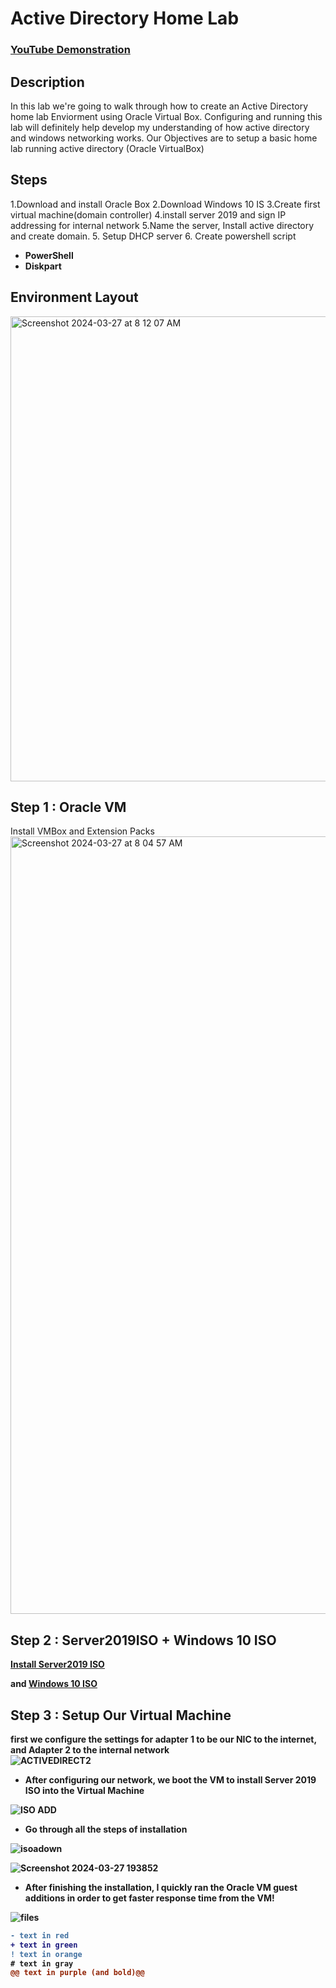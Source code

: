 <h1>Active Directory Home Lab</h1>

 ### [YouTube Demonstration](https://www.youtube.com/watch?v=MHsI8hJmggI)

<h2>Description</h2>
In this lab we're going to walk through how to create an Active Directory home lab Enviorment using Oracle Virtual Box. Configuring and running this lab will definitely help develop my understanding of how active directory and windows networking works. Our Objectives are to setup a basic home lab running active directory (Oracle VirtualBox)
<br />


<h2>Steps</h2>
 1.Download and install Oracle Box 2.Download Windows 10 IS 3.Create first virtual machine(domain controller) 4.install server 2019 and sign IP addressing for internal network 5.Name the server, Install active directory and create domain. 5. Setup DHCP server 6. Create powershell script 

- <b>PowerShell</b> 
- <b>Diskpart</b>

<h2>Environment Layout </h2>

<img width="744" alt="Screenshot 2024-03-27 at 8 12 07 AM" src="https://github.com/MustafaCybertests/ActiveDirectoryLab/assets/155025144/8914c649-bb23-4153-a4bc-aa3671bd5075">

<h2>Step 1 : Oracle VM</h2>
Install VMBox and Extension Packs 

<img width="1244" alt="Screenshot 2024-03-27 at 8 04 57 AM" src="https://github.com/MustafaCybertests/ActiveDirectoryLab/assets/155025144/1a959662-f630-42cf-914f-d0509e80eb69">

<h2>Step 2 : Server2019ISO + Windows 10 ISO</h2>

<b> [Install Server2019 ISO](https://www.microsoft.com/en-us/evalcenter/download-windows-server-2019)<br/> 

and <b> [Windows 10 ISO](https://www.microsoft.com/en-us/software-download/windows10)<br/>

<h2>Step 3 : Setup Our Virtual Machine</h2>


first we configure the settings for adapter 1 to be our NIC to the internet, and Adapter 2 to the internal network  
![ACTIVEDIRECT2](https://github.com/MustafaCybertests/ActiveDirectoryLab/assets/155025144/c445129e-a85d-4dfa-a6a4-cfda408b4a78)

- After configuring our network, we boot the VM to install Server 2019 ISO into the Virtual Machine

![ISO ADD](https://github.com/MustafaCybertests/ActiveDirectoryLab/assets/155025144/56e013b9-06a8-4188-9467-5c13901f10be)

- Go through all the steps of installation

![isoadown](https://github.com/MustafaCybertests/ActiveDirectoryLab/assets/155025144/0e3c21c5-f2c8-4640-a004-b1fef79d8a70)

![Screenshot 2024-03-27 193852](https://github.com/MustafaCybertests/ActiveDirectoryLab/assets/155025144/31a52d72-46c9-4912-8fdd-c46ed9616568)

- After finishing the installation, I quickly ran the Oracle VM guest additions in order to get faster response time from the VM!

![files](https://github.com/MustafaCybertests/ActiveDirectoryLab/assets/155025144/10be20e5-1ad3-4e44-aa2a-e11588c9255f)






 ```diff
- text in red
+ text in green
! text in orange
# text in gray
@@ text in purple (and bold)@@
